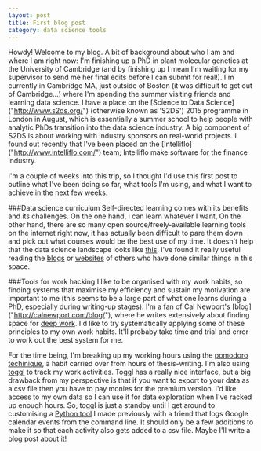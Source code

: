 ```yaml
---
layout: post
title: First blog post
category: data science tools
---
```


Howdy! Welcome to my blog. A bit of background about who I am and where I am right now: I'm finishing up a PhD in plant molecular genetics at the University of Cambridge (and by finishing up I mean I'm waiting for my supervisor to send me her final edits before I can submit for real!). I'm currently in Cambridge MA, just outside of Boston (it was difficult to get out of Cambridge...) where I'm spending the summer visiting friends and learning data science. I have a place on the [Science to Data Science] ("http://www.s2ds.org/") (otherwise known as 'S2DS') 2015 programme in London in August, which is essentially a summer school to help people with analytic PhDs transition into the data science industry. A big component of S2DS is about working with industry sponsors on real-world projects. I found out recently that I've been placed on the [Intelliflo] ("http://www.intelliflo.com/") team; Intelliflo make software for the finance industry.  

I'm a couple of weeks into this trip, so I thought I'd use this first post to outline what I've been doing so far, what tools I'm using, and what I want to achieve in the next few weeks. 

###Data science curriculum
Self-directed learning comes with its benefits and its challenges. On the one hand, I can learn whatever I want, On the other hand, there are so many open source/freely-available learning tools on the internet right now, it has actually been difficult to pare them down and pick out what courses would be the best use of my time. It doesn't help that the data science landscape looks like [this]("http://nirvacana.com/thoughts/wp-content/uploads/2013/07/RoadToDataScientist1.png"). I've found it really useful reading the [blogs]("https://datascientistjourney.wordpress.com/category/data-science/") or [websites]("http://datasciencemasters.org/") of others who have done similar things in this space.

###Tools for work hacking
I like to be organised with my work habits, so finding systems that maximise my efficiency and sustain my motivation are important to me (this seems to be a large part of what one learns during a PhD, especially during writing-up stages). I'm a fan of Cal Newport's [blog] ("http://calnewport.com/blog/"), where he writes extensively about finding space for [deep work]("http://calnewport.com/blog/2012/11/21/knowledge-workers-are-bad-at-working-and-heres-what-to-do-about-it/"). I'd like to try systematically applying some of these principles to my own work habits. It'll probaby take time and trial and error to work out the best system for me.

For the time being, I'm breaking up my working hours using the [pomodoro techinique]("http://pomodorotechnique.com/"), a habit carried over from hours of thesis-writing. I'm also using [toggl]("www.toggl.com") to track my work activities. Toggl has a really nice interface, but a big drawback from my perspective is that if you want to export to your data as a csv file then you have to pay monies for the premium version. I'd like access to my own data so I can use it for data exploration when I've racked up enough hours. So, toggl is just a standby until I get around to customising a [Python tool]("https://github.com/linbug/Glock") I made previously with a friend that logs Google calendar events from the command line. It should only be a few additions to make it so that each activity also gets added to a csv file. Maybe I'll write a blog post about it!

